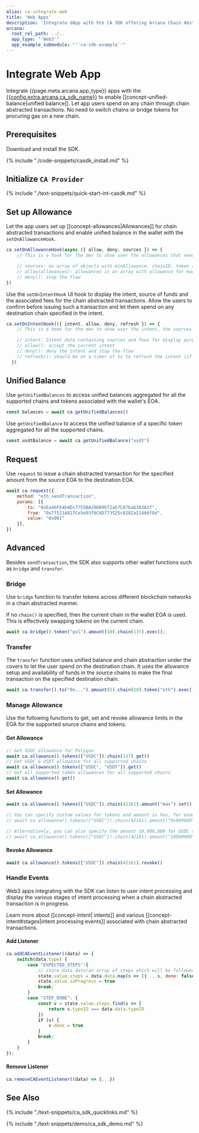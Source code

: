 ```yaml
---
alias: ca-integrate-web
title: 'Web Apps'
description: 'Integrate dApp with hte CA SDK offering Arcana Chain Abstraction and enable unified balance for users.'
arcana:
  root_rel_path: ../..
  app_type: "'Web3'"
  app_example_submodule: "'`ca-sdk-example`'"
---
```


# Integrate Web App

Integrate {{page.meta.arcana.app_type}} apps with the [{{config.extra.arcana.ca_sdk_name}}]({{page.meta.arcana.root_rel_path}}/concepts/ca/casdk.md) to enable [[concept-unified-balance|unified balance]]. Let app users spend on any chain through chain abstracted transactions. No need to switch chains or bridge tokens for procuring gas on a new chain.

## Prerequisites

Download and install the SDK.

{% include "./code-snippets/casdk_install.md" %}

## Initialize `CA Provider`

{% include "./text-snippets/quick-start-int-casdk.md" %}

## Set up Allowance

Let the app users set up [[concept-allowances|Allowances]] for chain abstracted transactions and enable unified balance in the wallet with the  `setOnAllowanceHook`.

```js
ca.setOnAllowanceHook(async ({ allow, deny, sources }) => {
    // This is a hook for the dev to show user the allowances that need to be setup for the current tx to happen

    // sources: an array of objects with minAllowance, chainID, token symbol etc
    // allow(allowances): allowances is an array with allowance for each source (len(sources) == len(allowances))
    // deny(): stop the flow
})
```

Use the `setOnIntentHook` UI hook to display the intent, source of funds and the associated fees for the chain abstracted transactions. Allow the users to confirm before issuing such a transaction and let them spend on any destination chain specified in the intent.

```js
ca.setOnIntentHook(({ intent, allow, deny, refresh }) => {
    // This is a hook for the dev to show user the intent, the sources and associated fees

    // intent: Intent data containing sources and fees for display purpose
    // allow(): accept the current intent
    // deny(): deny the intent and stop the flow
    // refresh(): should be on a timer of 5s to refresh the intent (if not refreshed old intents might fail due to fee changes)
  })
```

## Unified Balance

Use `getUnifiedBalances` to access unified balances aggregated for all the supported chains and tokens associated with the wallet's EOA.

```js
const balances = await ca.getUnifiedBalances()
```

Use `getUnifiedBalance` to access the unified balance of a specific token aggregated for all the supported chains.

```js
const usdtBalance = await ca.getUnifiedBalance("usdt")
```

## Request

Use `request` to issue a chain abstracted transaction for the specified amount from the source EOA to the destination EOA.

```js
await ca.request({
    method: "eth_sendTransaction",
    params: [{
        to: "0xEa46Fb4b4Dc7755BA29D09Ef2a57C67bab383A2f", 
        from: "0x7f521A827Ce5e93f0C6D773525c0282a21466f8d",
        value: "0x001"
    }],
})
```

## Advanced

Besides `sendTransaction`, the SDK also supports other wallet functions such as `bridge` and `transfer`.

### Bridge

Use  `bridge` function to transfer tokens across different blockchain networks in a chain abstracted manner. 

If no `chain()` is specified, then the current chain in the wallet EOA is used.
This is effectively swapping tokens on the current chain.

```js
await ca.bridge().token("pol").amount(10).chain(137).exec();
```

### Transfer

The `transfer` function uses unified balance and chain abstraction under the covers to let the user spend on the destination chain. It uses the allowance setup and availability of funds in the source chains to make the final transaction on the specified destination chain.

```js
await ca.transfer().to("0x...").amount(5).chain(10).token("eth").exec()
```

### Manage Allowance

Use the following functions to get, set and revoke allowance limits in the EOA for the supported source chains and tokens.

#### Get Allowance

```js
// Get USDC allowance for Polygon
await ca.allowance().tokens(["USDC"]).chain(137).get()
// Get USDC & USDT allowance for all supported chains
await ca.allowance().tokens(["USDC", "USDT"]).get()
// Get all supported token allowances for all supported chains
await ca.allowance().get()
```

#### Set Allowance

```js
await ca.allowance().tokens(["USDC"]).chain(42161).amount("max").set()

// You can specify custom values for tokens and amount in hex, for example
// await ca.allowance().tokens(["USDC"]).chain(42161).amount("0x989680").set()

// Alternatively, you can also specify the amount 10,000,000 for USDC tokens as follows:
// await ca.allowance().tokens(["USDC"]).chain(42161).amount("10000000").set()
```

#### Revoke Allowance

```js
await ca.allowance().tokens(["USDC"]).chain(42161).revoke()
```

### Handle Events

Web3 apps integrating with the SDK can listen to user intent processing and display the various stages of intent processing when a chain abstracted transaction is in progress.

Learn more about [[concept-intent| intents]] and various [[concept-intent#stages|intent processing events]] associated with chain abstracted transactions.

#### Add Listener

```js
ca.addCAEventListener((data) => {
    switch(data.type) {
        case "EXPECTED_STEPS":{
            // store data.data(an array of steps which will be followed)
            state.value.steps = data.data.map(s => ({ ...s, done: false }))
            state.value.inProgress = true
            break;
        }
        case "STEP_DONE": {
            const v = state.value.steps.find(s => {
                return s.typeID === data.data.typeID
            })
            if (v) {
                v.done = true
            }
            break;
        }
    }
});
```

#### Remove Listener

```js
ca.removeCAEventListener((data) => {...})
```

## See Also

{% include "./text-snippets/ca_sdk_quicklinks.md" %}

{% include "./text-snippets/demo/ca_sdk_demo.md" %}

